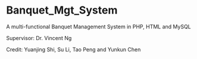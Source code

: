 # Banquet_Mgt_System

A multi-functional Banquet Management System in PHP, HTML and MySQL

Supervisor: Dr. Vincent Ng

Credit: Yuanjing Shi, Su Li, Tao Peng and Yunkun Chen


